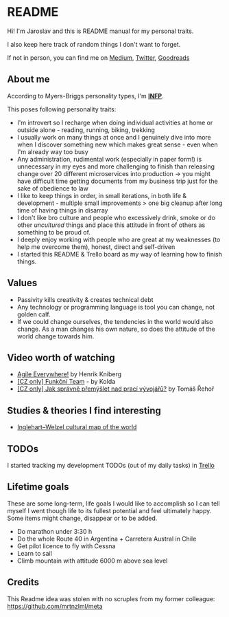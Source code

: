 # README

Hi! I'm Jaroslav and this is README manual for my personal traits.

I also keep here track of random things I don't want to forget.

If not in person, you can find me on [Medium](https://medium.com/@jaroslavkubicek), [Twitter](https://twitter.com/KubajzHK), [Goodreads](https://www.goodreads.com/user/show/26373323-jaroslav-kub-ek)

## About me

According to Myers-Briggs personality types, I'm **[INFP](https://www.16personalities.com/infp-personality)**.

This poses following personality traits:

- I'm introvert so I recharge when doing individual activities at home or outside alone - reading, running, biking, trekking
- I usually work on many things at once and I genuinely dive into more when I discover something new which makes great sense - even when I'm already way too busy
- Any administration, rudimental work (especially in paper form!) is unnecessary in my eyes and more challenging to finish than releasing change over 20 different microservices into production -> you might have difficult time getting documents from my business trip just for the sake of obedience to law
- I like to keep things in order, in small iterations, in both life & development - multiple small improvements > one big cleanup after long time of having things in disarray
- I don't like bro culture and people who excessively drink, smoke or do other *uncultured* things and place this attitude in front of others as something to be proud of.
- I deeply enjoy working with people who are great at my weaknesses (to help me overcome them), honest, direct and self-driven
- I started this README & Trello board as my way of learning how to finish things.

## Values

- Passivity kills creativity & creates technical debt
- Any technology or programming language is tool you can change, not golden calf.
- If we could change ourselves, the tendencies in the world would also change. As a man changes his own nature, so does the attitude of the world change towards him.

## Video worth of watching

- [Agile Everywhere!](https://www.youtube.com/watch?v=moKG0RQNiqM) by Henrik Kniberg
- [[CZ only] Funkční Team](https://www.youtube.com/watch?v=AnF3ZWND8Bw&t=63s) - by Kolda
- [[CZ only] Jak správně přemýšlet nad prací vývojářů?](https://mladypodnikatel.cz/tomas-rehor-pipedrive-jak-spravne-premyslet-nad-praci-vyvojaru-t36548) by Tomáš Řehoř

## Studies & theories I find interesting

- [Inglehart–Welzel cultural map of the world](https://en.wikipedia.org/wiki/Inglehart–Welzel_cultural_map_of_the_world)

## TODOs

I started tracking my development TODOs (out of my daily tasks) in [Trello](https://trello.com/b/TlUj6zcw/todos)

## Lifetime goals

These are some long-term, life goals I would like to accomplish so I can tell myself I went though life to its fullest potential and feel ultimately happy. Some items might change, disappear or to be added.

- Do marathon under 3:30 h
- Do the whole Route 40 in Argentina + Carretera Austral in Chile
- Get pilot licence to fly with Cessna
- Learn to sail
- Climb mountain with attitude 6000 m above sea level

## Credits

This Readme idea was stolen with no scruples from my former colleague: https://github.com/mrtnzlml/meta
